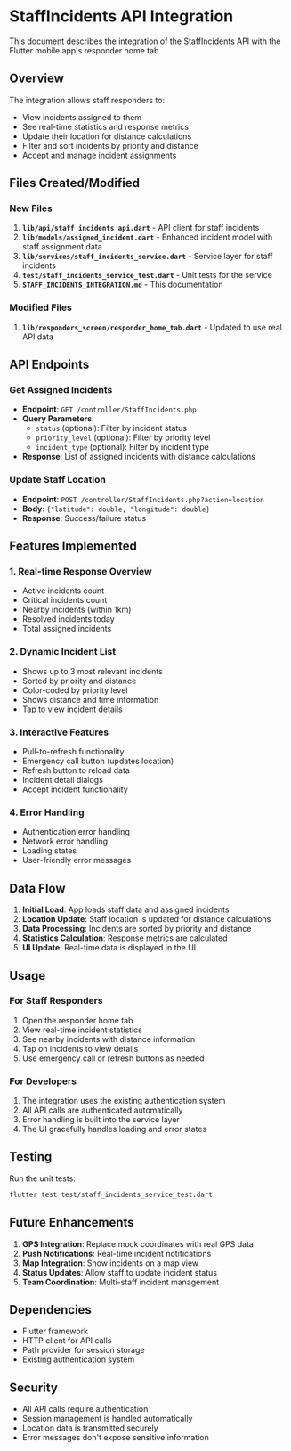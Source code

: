 # StaffIncidents API Integration

This document describes the integration of the StaffIncidents API with the Flutter mobile app's responder home tab.

## Overview

The integration allows staff responders to:
- View incidents assigned to them
- See real-time statistics and response metrics
- Update their location for distance calculations
- Filter and sort incidents by priority and distance
- Accept and manage incident assignments

## Files Created/Modified

### New Files
1. **`lib/api/staff_incidents_api.dart`** - API client for staff incidents
2. **`lib/models/assigned_incident.dart`** - Enhanced incident model with staff assignment data
3. **`lib/services/staff_incidents_service.dart`** - Service layer for staff incidents
4. **`test/staff_incidents_service_test.dart`** - Unit tests for the service
5. **`STAFF_INCIDENTS_INTEGRATION.md`** - This documentation

### Modified Files
1. **`lib/responders_screen/responder_home_tab.dart`** - Updated to use real API data

## API Endpoints

### Get Assigned Incidents
- **Endpoint**: `GET /controller/StaffIncidents.php`
- **Query Parameters**:
  - `status` (optional): Filter by incident status
  - `priority_level` (optional): Filter by priority level
  - `incident_type` (optional): Filter by incident type
- **Response**: List of assigned incidents with distance calculations

### Update Staff Location
- **Endpoint**: `POST /controller/StaffIncidents.php?action=location`
- **Body**: `{"latitude": double, "longitude": double}`
- **Response**: Success/failure status

## Features Implemented

### 1. Real-time Response Overview
- Active incidents count
- Critical incidents count
- Nearby incidents (within 1km)
- Resolved incidents today
- Total assigned incidents

### 2. Dynamic Incident List
- Shows up to 3 most relevant incidents
- Sorted by priority and distance
- Color-coded by priority level
- Shows distance and time information
- Tap to view incident details

### 3. Interactive Features
- Pull-to-refresh functionality
- Emergency call button (updates location)
- Refresh button to reload data
- Incident detail dialogs
- Accept incident functionality

### 4. Error Handling
- Authentication error handling
- Network error handling
- Loading states
- User-friendly error messages

## Data Flow

1. **Initial Load**: App loads staff data and assigned incidents
2. **Location Update**: Staff location is updated for distance calculations
3. **Data Processing**: Incidents are sorted by priority and distance
4. **Statistics Calculation**: Response metrics are calculated
5. **UI Update**: Real-time data is displayed in the UI

## Usage

### For Staff Responders
1. Open the responder home tab
2. View real-time incident statistics
3. See nearby incidents with distance information
4. Tap on incidents to view details
5. Use emergency call or refresh buttons as needed

### For Developers
1. The integration uses the existing authentication system
2. All API calls are authenticated automatically
3. Error handling is built into the service layer
4. The UI gracefully handles loading and error states

## Testing

Run the unit tests:
```bash
flutter test test/staff_incidents_service_test.dart
```

## Future Enhancements

1. **GPS Integration**: Replace mock coordinates with real GPS data
2. **Push Notifications**: Real-time incident notifications
3. **Map Integration**: Show incidents on a map view
4. **Status Updates**: Allow staff to update incident status
5. **Team Coordination**: Multi-staff incident management

## Dependencies

- Flutter framework
- HTTP client for API calls
- Path provider for session storage
- Existing authentication system

## Security

- All API calls require authentication
- Session management is handled automatically
- Location data is transmitted securely
- Error messages don't expose sensitive information 